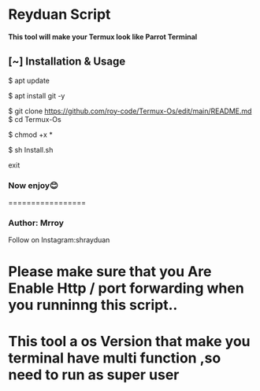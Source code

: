 # Reyduan Script
#### This tool will make your Termux look like Parrot Terminal

## [~] Installation & Usage
$ apt update

$ apt install git -y

$ git clone 
https://github.com/roy-code/Termux-Os/edit/main/README.md
$ cd Termux-Os

$ chmod +x *

$ sh Install.sh

exit

### Now enjoy😊
    
=================
### Author: Mrroy
Follow on Instagram:shrayduan
# Please make sure that you Are Enable Http / port forwarding when you runninng this script..
# This tool a os Version that make you terminal have multi function ,so need to run as super user

